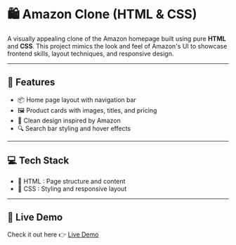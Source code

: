 # 🛍️ Amazon Clone (HTML & CSS)

A visually appealing clone of the Amazon homepage built using pure **HTML** and **CSS**. This project mimics the look and feel of Amazon's UI to showcase frontend skills, layout techniques, and responsive design.

---

## 🌟 Features

- 📦 Home page layout with navigation bar
- 🖼️ Product cards with images, titles, and pricing
- 🎨 Clean design inspired by Amazon
- 🔍 Search bar styling and hover effects

---

## 💻 Tech Stack

- 🧱 HTML : Page structure and content      
- 🎨 CSS  : Styling and responsive layout   

---

## 🚀 Live Demo

Check it out here 👉 [Live Demo](https://clonezone.netlify.app/)  
